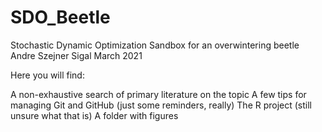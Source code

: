 # SDO_Beetle

 Stochastic Dynamic Optimization Sandbox for an overwintering beetle
 Andre Szejner Sigal
 March 2021


 Here you will find:
 
   A non-exhaustive search of primary literature on the topic
   A few tips for managing Git and GitHub (just some reminders, really)
   The R project (still unsure what that is)
   A folder with figures
